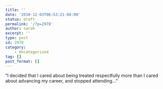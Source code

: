 ```yaml
---
title: ''
date: '2010-12-03T06:53:21-08:00'
status: draft
permalink: '/?p=2978'
author: sarah
excerpt: ''
type: post
id: 2978
category:
    - Uncategorized
tag: []
post_format: []
---
```

“I decided that I cared about being treated respectfully more than I cared about advancing my career, and stopped attending…”
